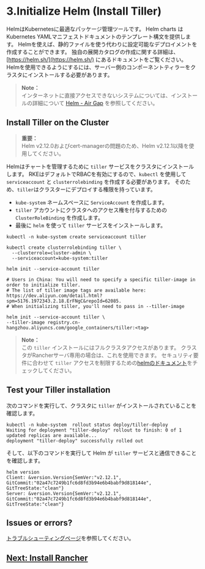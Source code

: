 # 3.Initialize Helm (Install Tiller)

HelmはKubernetesに最適なパッケージ管理ツールです。
Helm charts はKubernetes YAMLマニフェストドキュメントのテンプレート構文を提供します。
Helmを使えば、静的ファイルを使う代わりに設定可能なデプロイメントを作成することができます。
独自の展開カタログの作成に関する詳細は、[https://helm.sh/](https://helm.sh/) にあるドキュメントをご覧ください。
Helmを使用できるようにするには、サーバー側のコンポーネントティラーをクラスタにインストールする必要があります。

> **Note：**  
> インターネットに直接アクセスできないシステムについては、インストールの詳細について [Helm - Air Gap](https://rancher.com/docs/rancher/v2.x/en/installation/air-gap-high-availability/install-rancher/) を参照してください。

## Install Tiller on the Cluster

> **重要：**  
> Helm v2.12.0およびcert-managerの問題のため、Helm v2.12.1以降を使用してください。

Helmはチャートを管理するために `tiller` サービスをクラスタにインストールします。
RKEはデフォルトでRBACを有効にするので、`kubectl` を使用して `serviceaccount` と `clusterrolebinding` を作成する必要があります。
そのため、`tiller`はクラスターにデプロイする権限を持っています。

- `kube-system` ネームスペースに `ServiceAccount` を作成します。
-  `tiller` アカウントにクラスタへのアクセス権を付与するための `ClusterRoleBinding` を作成します。
- 最後に `helm` を使って `tiller` サービスをインストールします。

```
kubectl -n kube-system create serviceaccount tiller

kubectl create clusterrolebinding tiller \
  --clusterrole=cluster-admin \
  --serviceaccount=kube-system:tiller

helm init --service-account tiller

# Users in China: You will need to specify a specific tiller-image in order to initialize tiller. 
# The list of tiller image tags are available here: https://dev.aliyun.com/detail.html?spm=5176.1972343.2.18.ErFNgC&repoId=62085. 
# When initializing tiller, you'll need to pass in --tiller-image

helm init --service-account tiller \
--tiller-image registry.cn-hangzhou.aliyuncs.com/google_containers/tiller:<tag>
```

> **Note：**   
> この `tiller` インストールにはフルクラスタアクセスがあります。
クラスタがRancherサーバ専用の場合は、これを使用できます。
セキュリティ要件に合わせて `tiller` アクセスを制限するための[helmのドキュメント](https://helm.sh/docs/using_helm/#role-based-access-control)をチェックしてください。

## Test your Tiller installation

次のコマンドを実行して、クラスタに `tiller` がインストールされていることを確認します。

```
kubectl -n kube-system  rollout status deploy/tiller-deploy
Waiting for deployment "tiller-deploy" rollout to finish: 0 of 1 updated replicas are available...
deployment "tiller-deploy" successfully rolled out
```

そして、以下のコマンドを実行して Helm が `tiller` サービスと通信できることを確認します。

```
helm version
Client: &version.Version{SemVer:"v2.12.1", GitCommit:"02a47c7249b1fc6d8fd3b94e6b4babf9d818144e", GitTreeState:"clean"}
Server: &version.Version{SemVer:"v2.12.1", GitCommit:"02a47c7249b1fc6d8fd3b94e6b4babf9d818144e", GitTreeState:"clean"}
```

## Issues or errors?

[トラブルシューティングページ](https://rancher.com/docs/rancher/v2.x/en/installation/ha/helm-init/troubleshooting/)を参照してください。

## [Next: Install Rancher](https://rancher.com/docs/rancher/v2.x/en/installation/ha/helm-rancher/)

